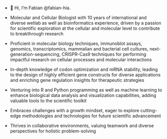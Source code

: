 - 👋 Hi, I’m Fabian @fabian-hia.
  
- Molecular and Cellular Biologist with 10 years of international and diverse wetlab as well as bioinformatics experience, driven by a passion for scientific exploration at the cellular and molecular level to contribute to breakthrough research
- Proficient in molecular biology techniques, immunoblot assays, genomics, transcriptomics, mammalian and bacterial cell cultures, next-generation-sequencing, CRISPR-Cas9 techniques for performing impactful research on cellular processes and molecular interactions
- In-depth knowledge of codon optimization and mRNA stability, leading to the design of highly efficient gene constructs for diverse applications and enriching gene regulation insights for therapeutic strategies
- Venturing into R and Python programming as well as machine learning to enhance biological data analysis and visualization capabilities, adding valuable tools to the scientific toolkit
- Embraces challenges with a growth mindset, eager to explore cutting-edge methodologies and technologies for future scientific advancement
- Thrives in collaborative environments, valuing teamwork and diverse perspectives for holistic problem-solving
